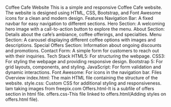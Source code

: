 Coffee Cafe Website
This is a simple and responsive Coffee Cafe website.
The website is designed using HTML, CSS, Bootstrap, and Font Awesome icons for a clean and modern design.
Features
Navigation Bar: A fixed navbar for easy navigation to different sections.
Hero Section: A welcoming hero image with a call-to-action button to explore the menu.
About Section: Details about the cafe’s ambiance, coffee offerings, and specialties.
Menu Section: A carousel displaying different coffee options with images and descriptions.
Special Offers Section: Information about ongoing discounts and promotions.
Contact Form: A simple form for customers to reach out with their inquiries.
Tech Stack
HTML5: For structuring the webpage.
CSS3: For styling the webpage and providing responsive design.
Bootstrap 5: For grid layouts, components, and styling.
JavaScript: For form validation and dynamic interactions.
Font Awesome: For icons in the navigation bar.
Files Overview
index.html: The main HTML file containing the structure of the website.
style.css: Custom CSS for additional styling and responsiveness.
Iam taking images from freepix.com
Offers.html-It is a subfile of offers section in html file.
offers.css-This file linked to offers.html(Adding styles on offers.html file).

